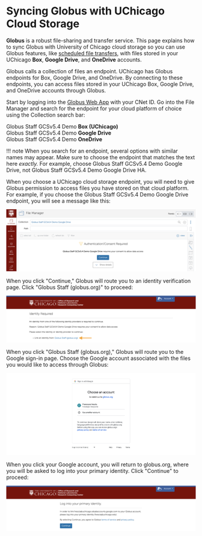 # Syncing Globus with UChicago Cloud Storage

**Globus** is a robust file-sharing and transfer service. This page explains how to sync Globus with University of Chicago cloud storage so you can use Globus features, like <a href=‘https://rcc-uchicago.github.io/user-guide/globus-transfer-files/#schedule-a-file-transfer’ target=‘_blank’>scheduled file transfers</a>, with files stored in your UChicago **Box**, **Google Drive**, and **OneDrive** accounts.

Globus calls a collection of files an endpoint. UChicago has Globus endpoints for Box, Google Drive, and OneDrive. By connecting to these endpoints, you can access files stored in your UChicago Box, Google Drive, and OneDrive accounts through Globus.

Start by logging into the <a href='https://globus.rcc.uchicago.edu/'>Globus Web App</a> with your CNet ID. Go into the File Manager and search for the endpoint for your cloud platform of choice using the Collection search bar:

Globus Staff GCSv5.4 Demo **Box (UChicago)**<br/> 
Globus Staff GCSv5.4 Demo **Google Drive**<br/> 
Globus Staff GCSv5.4 Demo **OneDrive** 

!!! note
	When you search for an endpoint, several options with similar names may appear. Make sure to choose the endpoint that matches the text here *exactly.* For example, choose Globus Staff GCSv5.4 Demo Google Drive, not Globus Staff GCSv5.4 Demo Google Drive HA.

When you choose a UChicago cloud storage endpoint, you will need to give Globus permission to access files you have stored on that cloud platform. For example, if you choose the Globus Staff GCSv5.4 Demo Google Drive endpoint, you will see a message like this:

<p align='center'>
<img src='../img/globus/globus-google-drive.png'
width='650'
alt='Globus File Manager with "Globus Staff GCSv5.4 Demo Google Drive endpoint" typed into the Collection search bar and an "Authentication/Consent Required" message.'/>
</p>

When you click "Continue," Globus will route you to an identity verification page. Click "Globus Staff (globus.org)" to proceed:

<p align='center'>
<img src='../img/globus/identity-required.png'
width='650'
alt='Web page titled "Identity Required" with "Link to an identity from Globus Staff" highlighted.'/>
</p>

When you click "Globus Staff (globus.org)," Globus will route you to the Google sign-in page. Choose the Google account associated with the files you would like to access through Globus:

<p align='center'>
<img src='../img/globus/google-sign-in.png'
width='650'
alt='Google sign-in page with a "Choose an account to continue to globus.org" message.'/>
</p>

When you click your Google account, you will return to globus.org, where you will be asked to log into your primary identity. Click "Continue" to proceed:

<p align='center'>
<img src='../img/globus/primary-identity.png'
width='650'
alt='Web page titled "Login to your primary identity" with a continue button.'/>
</p>